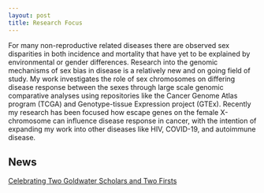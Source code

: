 ```yaml
---
layout: post
title: Research Focus
---
```


For many non-reproductive related diseases there are observed sex disparities in both incidence and mortality that have yet to be explained by environmental or gender differences. Research into the genomic mechanisms of sex bias in disease is a relatively new and on going field of study. My work investigates the role of sex chromosomes on differing disease response between the sexes through large scale genomic comparative analyses using repositories like the Cancer Genome Atlas program (TCGA) and Genotype-tissue Expression project (GTEx). Recently my research has been focused how escape genes on the female X-chromosome can influence disease response in cancer, with the intention of expanding my work into other diseases like HIV, COVID-19, and autoimmune disease.


## News

[Celebrating Two Goldwater Scholars and Two Firsts](https://cst.temple.edu/news/2023/04/celebrating-two-goldwater-scholars-and-two-firsts)

